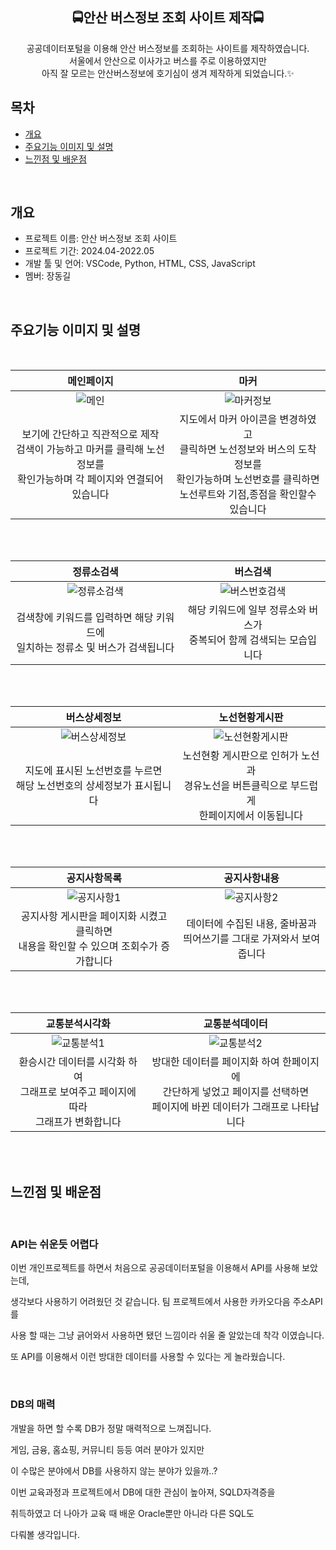 <div align="center">
<h2>🚍안산 버스정보 조회 사이트 제작🚍</h2>
공공데이터포털을 이용해 안산 버스정보를 조회하는 사이트를 제작하였습니다.<BR> 서울에서 안산으로 이사가고 버스를 주로 이용하였지만 <br>아직 잘 모르는 안산버스정보에 호기심이 생겨 제작하게 되었습니다.✨

</div>

## 목차
  - [개요](#개요) 
  - [주요기능 이미지 및 설명](#주요기능-이미지-및-설명)
  - [느낀점 및 배운점](#느낀점-및-배운점)

<br>

## 개요
- 프로젝트 이름: 안산 버스정보 조회 사이트
- 프로젝트 기간: 2024.04-2022.05
- 개발 툴 및 언어: VSCode, Python, HTML, CSS, JavaScript
- 멤버: 장동길

<br>

## 주요기능 이미지 및 설명
<br>

|메인페이지|마커|
|:---:|:---:|
|![메인](https://github.com/JDMoai/copybara_traffic/assets/158019215/37154c1e-2672-4011-b1c2-ca794a7ba165)|![마커정보](https://github.com/JDMoai/copybara_traffic/assets/158019215/253b295c-89f4-433e-af10-e5432492c26d)|
|보기에 간단하고 직관적으로 제작<br>검색이 가능하고 마커를 클릭해 노선 정보를 <br>확인가능하며 각 페이지와 연결되어있습니다|지도에서 마커 아이콘을 변경하였고<br>클릭하면 노선정보와 버스의 도착정보를 <br>확인가능하며 노선번호를 클릭하면 <br> 노선루트와 기점,종점을 확인할수 있습니다|

<br>
<br>

|정류소검색|버스검색|
|:---:|:---:|
|![정류소검색](https://github.com/JDMoai/copybara_traffic/assets/158019215/8893a446-3d75-4a81-bf50-a1ed2c4d5893)|![버스번호검색](https://github.com/JDMoai/copybara_traffic/assets/158019215/9012e1c6-f9c4-43fe-8b2a-9446ca5d89f0)|
|검색창에 키워드를 입력하면 해당 키워드에<br> 일치하는 정류소 및 버스가 검색됩니다|해당 키워드에 일부 정류소와 버스가<br> 중복되어 함께 검색되는 모습입니다|

<br>
<br>

|버스상세정보|노선현황게시판|
|:---:|:---:|
|![버스상세정보](https://github.com/JDMoai/copybara_traffic/assets/158019215/6181e209-1527-4c6a-a94a-dee05bcc90cd)|![노선현황게시판](https://github.com/JDMoai/copybara_traffic/assets/158019215/4e6d82dd-8e6c-4bf3-bf2d-986324987b60)|
|지도에 표시된 노선번호를 누르면<br>해당 노선번호의 상세정보가 표시됩니다|노선현황 게시판으로 인허가 노선과<br>경유노선을 버튼클릭으로 부드럽게<br>한페이지에서 이동됩니다|

<br>
<br>

|공지사항목록|공지사항내용|
|:---:|:---:|
|![공지사항1](https://github.com/JDMoai/copybara_traffic/assets/158019215/7ab51ca3-552d-47b4-8a57-ba8c6358a615)|![공지사항2](https://github.com/JDMoai/copybara_traffic/assets/158019215/811b62e1-a9be-46e7-9797-f9c3ad5ef889)|
|공지사항 게시판을 페이지화 시켰고 클릭하면<br>내용을 확인할 수 있으며 조회수가 증가합니다|데이터에 수집된 내용, 줄바꿈과<br>띄어쓰기를 그대로 가져와서 보여줍니다|

<br>
<br>

|교통분석시각화|교통분석데이터|
|:---:|:---:|
|![교통분석1](https://github.com/JDMoai/copybara_traffic/assets/158019215/5e35e8c2-1ed7-49ae-8228-96141c014799)|![교통분석2](https://github.com/JDMoai/copybara_traffic/assets/158019215/bb4a31a5-4905-4b2f-b185-c788848740d7)|
|환승시간 데이터를 시각화 하여<br>그래프로 보여주고 페이지에 따라 <br>그래프가 변화합니다|방대한 데이터를 페이지화 하여 한페이지에<br>간단하게 넣었고 페이지를 선택하면<br>페이지에 바뀐 데이터가 그래프로 나타납니다|

<br>
<br>



## 느낀점 및 배운점

<br>

<h3>API는 쉬운듯 어렵다</h3>

이번 개인프로젝트를 하면서 처음으로 공공데이터포털을 이용해서 API를 사용해 보았는데,<br> 

생각보다 사용하기 어려웠던 것 같습니다. 팀 프로젝트에서 사용한 카카오다음 주소API를 <br>

사용 할 때는 그냥 긁어와서 사용하면 됐던 느낌이라 쉬울 줄 알았는데 착각 이였습니다.<br>

또 API를 이용해서 이런 방대한 데이터를 사용할 수 있다는 게 놀라웠습니다.<br>

<br>

<h3>DB의 매력</h3>

개발을 하면 할 수록 DB가 정말 매력적으로 느껴집니다.<br> 

게임, 금융, 홈쇼핑, 커뮤니티 등등 여러 분야가 있지만<br> 

이 수많은 분야에서 DB를 사용하지 않는 분야가 있을까..?<br> 

이번 교육과정과 프로젝트에서 DB에 대한 관심이 높아져, SQLD자격증을<br> 

취득하였고 더 나아가 교육 때 배운 Oracle뿐만 아니라 다른 SQL도 <br> 

다뤄볼 생각입니다.






